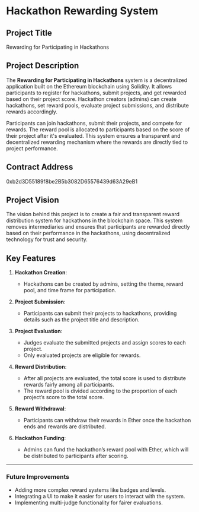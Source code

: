 # Hackathon Rewarding System

## Project Title
Rewarding for Participating in Hackathons

## Project Description
The **Rewarding for Participating in Hackathons** system is a decentralized application built on the Ethereum blockchain using Solidity. It allows participants to register for hackathons, submit projects, and get rewarded based on their project score. Hackathon creators (admins) can create hackathons, set reward pools, evaluate project submissions, and distribute rewards accordingly.

Participants can join hackathons, submit their projects, and compete for rewards. The reward pool is allocated to participants based on the score of their project after it's evaluated. This system ensures a transparent and decentralized rewarding mechanism where the rewards are directly tied to project performance.

## Contract Address
0xb2d3D55189f8be2B5b3082D65576439d63A29eB1



## Project Vision
The vision behind this project is to create a fair and transparent reward distribution system for hackathons in the blockchain space. This system removes intermediaries and ensures that participants are rewarded directly based on their performance in the hackathons, using decentralized technology for trust and security.

## Key Features

1. **Hackathon Creation**:
   - Hackathons can be created by admins, setting the theme, reward pool, and time frame for participation.
   
2. **Project Submission**:
   - Participants can submit their projects to hackathons, providing details such as the project title and description.

3. **Project Evaluation**:
   - Judges evaluate the submitted projects and assign scores to each project.
   - Only evaluated projects are eligible for rewards.

4. **Reward Distribution**:
   - After all projects are evaluated, the total score is used to distribute rewards fairly among all participants.
   - The reward pool is divided according to the proportion of each project’s score to the total score.

5. **Reward Withdrawal**:
   - Participants can withdraw their rewards in Ether once the hackathon ends and rewards are distributed.

6. **Hackathon Funding**:
   - Admins can fund the hackathon’s reward pool with Ether, which will be distributed to participants after scoring.



---

### Future Improvements
- Adding more complex reward systems like badges and levels.
- Integrating a UI to make it easier for users to interact with the system.
- Implementing multi-judge functionality for fairer evaluations.

